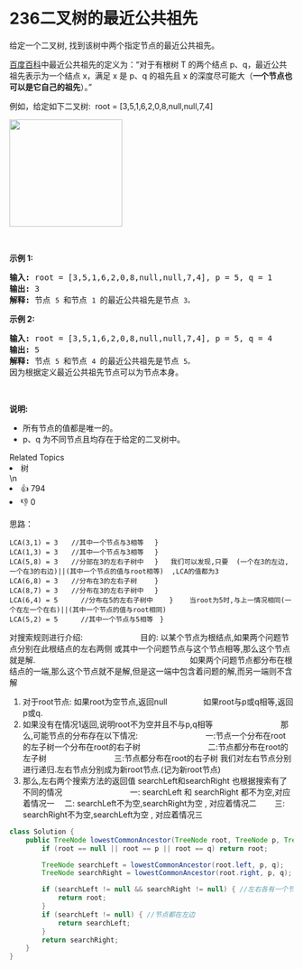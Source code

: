 # 236二叉树的最近公共祖先

<p>给定一个二叉树, 找到该树中两个指定节点的最近公共祖先。</p>

<p><a href="https://baike.baidu.com/item/%E6%9C%80%E8%BF%91%E5%85%AC%E5%85%B1%E7%A5%96%E5%85%88/8918834?fr=aladdin" target="_blank">百度百科</a>中最近公共祖先的定义为：&ldquo;对于有根树 T 的两个结点 p、q，最近公共祖先表示为一个结点 x，满足 x 是 p、q 的祖先且 x 的深度尽可能大（<strong>一个节点也可以是它自己的祖先</strong>）。&rdquo;</p>

<p>例如，给定如下二叉树:&nbsp; root =&nbsp;[3,5,1,6,2,0,8,null,null,7,4]</p>

<p><img alt="" src="https://assets.leetcode-cn.com/aliyun-lc-upload/uploads/2018/12/15/binarytree.png" style="height: 190px; width: 200px;"></p>

<p>&nbsp;</p>

<p><strong>示例 1:</strong></p>

<pre><strong>输入:</strong> root = [3,5,1,6,2,0,8,null,null,7,4], p = 5, q = 1
<strong>输出:</strong> 3
<strong>解释: </strong>节点 <code>5 </code>和节点 <code>1 </code>的最近公共祖先是节点 <code>3。</code>
</pre>

<p><strong>示例&nbsp;2:</strong></p>

<pre><strong>输入:</strong> root = [3,5,1,6,2,0,8,null,null,7,4], p = 5, q = 4
<strong>输出:</strong> 5
<strong>解释: </strong>节点 <code>5 </code>和节点 <code>4 </code>的最近公共祖先是节点 <code>5。</code>因为根据定义最近公共祖先节点可以为节点本身。
</pre>

<p>&nbsp;</p>

<p><strong>说明:</strong></p>

<ul>
	<li>所有节点的值都是唯一的。</li>
	<li>p、q 为不同节点且均存在于给定的二叉树中。</li>
</ul>
<div><div>Related Topics</div><div><li>树</li></div></div>\n<div><li>👍 794</li><li>👎 0</li></div>



思路：

```
LCA(3,1) = 3　　//其中一个节点与3相等　 }
LCA(1,3) = 3　　//其中一个节点与3相等 　}
LCA(5,8) = 3　　//分部在3的左右子树中　 }   我们可以发现,只要  (一个在3的左边,一个在3的右边)||(其中一个节点的值与root相等)  ,LCA的值都为3
LCA(6,8) = 3　　//分布在3的左右子树　　 }　　
LCA(8,7) = 3　　//分布在3的左右子树中　 }
LCA(6,4) = 5   　 //分布在5的左右子树中    }    当root为5时,与上一情况相同(一个在左一个在右)||(其中一个节点的值与root相同)
LCA(5,2) = 5　    //其中一个节点与5相等　}　

```

对搜索规则进行介绍:
 　　　　　　　目的:  以某个节点为根结点,如果两个问题节点分别在此根结点的左右两侧 或其中一个问题节点与这个节点相等,那么这个节点就是解.
　　　　　　　　　　　　　　　　　　　 如果两个问题节点都分布在根结点的一端,那么这个节点就不是解,但是这一端中包含着问题的解,而另一端则不含解

1. 对于root节点: 如果root为空节点,返回null
                    　　　　   如果root与p或q相等,返回p或q. 
2. 如果没有在情况1返回,说明root不为空并且不与p,q相等
   　　　　　　　　 那么,可能节点的分布存在以下情况:
　　　　　　　　 一:节点一个分布在root的左子树一个分布在root的右子树
　　　　　　　　 二:节点都分布在root的左子树
　　　　　　　　 三:节点都分布在root的右子树
				我们对左右节点分别进行递归.左右节点分别成为新root节点.(记为新root节点)
3. 那么,左右两个搜索方法的返回值 searchLeft和searchRight 也根据搜索有了不同的情况
   　　　　　　　　 一: searchLeft 和 searchRight 都不为空,对应着情况一
            　二: searchLeft不为空,searchRight为空 , 对应着情况二
            　　三: searchRight不为空,searchLeft为空 , 对应着情况三

```java
class Solution {
    public TreeNode lowestCommonAncestor(TreeNode root, TreeNode p, TreeNode q) {
        if (root == null || root == p || root == q) return root;

        TreeNode searchLeft = lowestCommonAncestor(root.left, p, q);
        TreeNode searchRight = lowestCommonAncestor(root.right, p, q);

        if (searchLeft != null && searchRight != null) { //左右各有一个节点
            return root;
        }
        if (searchLeft != null) { //节点都在左边
            return searchLeft;
        }
        return searchRight;
    }
}
```

